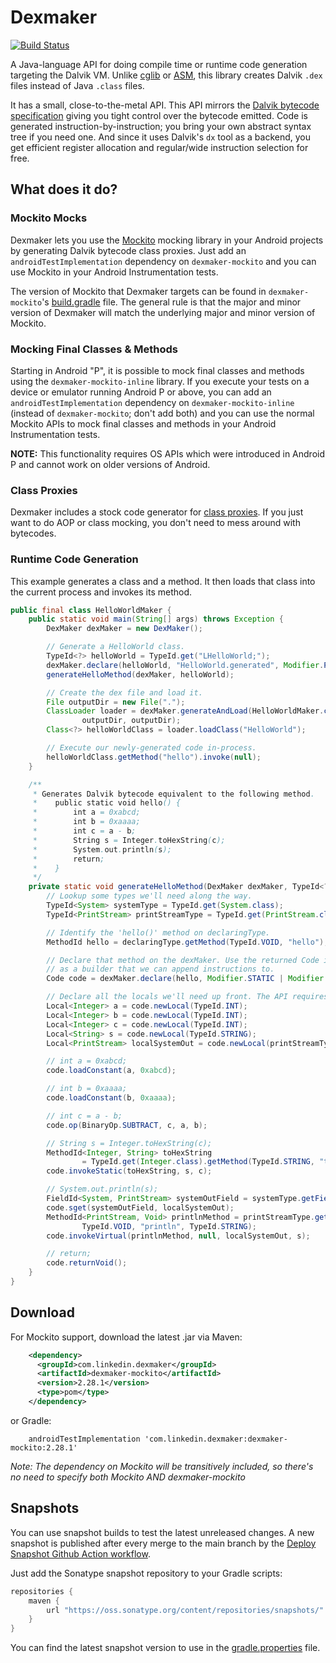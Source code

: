 # Dexmaker
[![Build Status](https://img.shields.io/github/workflow/status/linkedin/dexmaker/Merge%20checks)](https://img.shields.io/github/workflow/status/linkedin/dexmaker/Merge%20checks)

A Java-language API for doing compile time or runtime code generation targeting the Dalvik VM. Unlike
[cglib](http://cglib.sourceforge.net/) or [ASM](http://asm.ow2.org/), this library creates Dalvik `.dex`
files instead of Java `.class` files.

It has a small, close-to-the-metal API. This API mirrors the
[Dalvik bytecode specification](http://source.android.com/devices/tech/dalvik/dalvik-bytecode.html) giving you tight
control over the bytecode emitted. Code is generated instruction-by-instruction; you bring your own abstract
syntax tree if you need one. And since it uses Dalvik's `dx` tool as a backend, you get efficient register
allocation and regular/wide instruction selection for free.

## What does it do?

### Mockito Mocks
Dexmaker lets you use the [Mockito](https://github.com/mockito/mockito) mocking library in your
Android projects by generating Dalvik bytecode class proxies. Just add an
`androidTestImplementation` dependency on `dexmaker-mockito` and you can use Mockito in your Android Instrumentation tests.

The version of Mockito that Dexmaker targets can be found in `dexmaker-mockito`'s [build.gradle](https://github.com/linkedin/dexmaker/blob/master/dexmaker-mockito/build.gradle) file. The general rule is that the major and minor version of Dexmaker will match the underlying major and minor version of Mockito.

### Mocking Final Classes & Methods
Starting in Android "P", it is possible to mock final classes and methods using the `dexmaker-mockito-inline` library. If you execute your tests on a device or emulator running Android P or above, you can add an `androidTestImplementation` dependency on `dexmaker-mockito-inline` (instead of `dexmaker-mockito`; don't add both) and you can use the normal Mockito APIs to mock final classes and methods in your Android Instrumentation tests.

**NOTE:** This functionality requires OS APIs which were introduced in Android P and cannot work on older versions of Android.

### Class Proxies
Dexmaker includes a stock code generator for [class proxies](https://github.com/crittercism/dexmaker/blob/master/dexmaker/src/main/java/com/android/dx/stock/ProxyBuilder.java).
If you just want to do AOP or class mocking, you don't need to mess around with bytecodes.

### Runtime Code Generation
This example generates a class and a method. It then loads that class into the current process and invokes its method.

``` java
public final class HelloWorldMaker {
    public static void main(String[] args) throws Exception {
        DexMaker dexMaker = new DexMaker();

        // Generate a HelloWorld class.
        TypeId<?> helloWorld = TypeId.get("LHelloWorld;");
        dexMaker.declare(helloWorld, "HelloWorld.generated", Modifier.PUBLIC, TypeId.OBJECT);
        generateHelloMethod(dexMaker, helloWorld);

        // Create the dex file and load it.
        File outputDir = new File(".");
        ClassLoader loader = dexMaker.generateAndLoad(HelloWorldMaker.class.getClassLoader(),
                outputDir, outputDir);
        Class<?> helloWorldClass = loader.loadClass("HelloWorld");

        // Execute our newly-generated code in-process.
        helloWorldClass.getMethod("hello").invoke(null);
    }

    /**
     * Generates Dalvik bytecode equivalent to the following method.
     *    public static void hello() {
     *        int a = 0xabcd;
     *        int b = 0xaaaa;
     *        int c = a - b;
     *        String s = Integer.toHexString(c);
     *        System.out.println(s);
     *        return;
     *    }
     */
    private static void generateHelloMethod(DexMaker dexMaker, TypeId<?> declaringType) {
        // Lookup some types we'll need along the way.
        TypeId<System> systemType = TypeId.get(System.class);
        TypeId<PrintStream> printStreamType = TypeId.get(PrintStream.class);

        // Identify the 'hello()' method on declaringType.
        MethodId hello = declaringType.getMethod(TypeId.VOID, "hello");

        // Declare that method on the dexMaker. Use the returned Code instance
        // as a builder that we can append instructions to.
        Code code = dexMaker.declare(hello, Modifier.STATIC | Modifier.PUBLIC);

        // Declare all the locals we'll need up front. The API requires this.
        Local<Integer> a = code.newLocal(TypeId.INT);
        Local<Integer> b = code.newLocal(TypeId.INT);
        Local<Integer> c = code.newLocal(TypeId.INT);
        Local<String> s = code.newLocal(TypeId.STRING);
        Local<PrintStream> localSystemOut = code.newLocal(printStreamType);

        // int a = 0xabcd;
        code.loadConstant(a, 0xabcd);

        // int b = 0xaaaa;
        code.loadConstant(b, 0xaaaa);

        // int c = a - b;
        code.op(BinaryOp.SUBTRACT, c, a, b);

        // String s = Integer.toHexString(c);
        MethodId<Integer, String> toHexString
                = TypeId.get(Integer.class).getMethod(TypeId.STRING, "toHexString", TypeId.INT);
        code.invokeStatic(toHexString, s, c);

        // System.out.println(s);
        FieldId<System, PrintStream> systemOutField = systemType.getField(printStreamType, "out");
        code.sget(systemOutField, localSystemOut);
        MethodId<PrintStream, Void> printlnMethod = printStreamType.getMethod(
                TypeId.VOID, "println", TypeId.STRING);
        code.invokeVirtual(printlnMethod, null, localSystemOut, s);

        // return;
        code.returnVoid();
    }
}
```

## Download

For Mockito support, download the latest .jar via Maven:
```xml
    <dependency>
      <groupId>com.linkedin.dexmaker</groupId>
      <artifactId>dexmaker-mockito</artifactId>
      <version>2.28.1</version>
      <type>pom</type>
    </dependency>
```

or Gradle:
```
    androidTestImplementation 'com.linkedin.dexmaker:dexmaker-mockito:2.28.1'
```

_Note: The dependency on Mockito will be transitively included, so there's no need to specify both Mockito AND dexmaker-mockito_

## Snapshots

You can use snapshot builds to test the latest unreleased changes. A new snapshot is published
after every merge to the main branch by the [Deploy Snapshot Github Action workflow](.github/workflows/deploy-snapshot.yml).

Just add the Sonatype snapshot repository to your Gradle scripts:
```gradle
repositories {
    maven {
        url "https://oss.sonatype.org/content/repositories/snapshots/"
    }
}
```

You can find the latest snapshot version to use in the [gradle.properties](gradle.properties) file.
